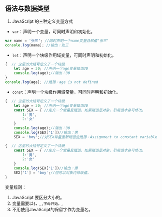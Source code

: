 ## 语法与数据类型

1. JavaScript 的三种定义变量方式
* `var`：声明一个变量，可同时声明和初始化。
```js
var name = '张三'; //同时声明一个name变量且赋值'张三'
console.log(name); //输出：张三
```
* `let`：声明一个块级作用域变量，可同时声明和初始化。
```js
{  // 这里的大括号定义了一个块级
    let age = 30; //声明一个age变量赋值30
    console.log(age);//输出：30
}
console.log(age); //报错：age is not defined
```
 * `const`：声明一个块级作用域常量，可同时声明和初始化。
```js
{  // 这里的大括号定义了一个块级
    let age = 30; //声明一个age变量赋值30
    const SEX = { //定义一个常量且赋值，如果赋值是对象，引用值本身可修改。
        1:'男',
        2:'女'
    }
    console.log(age);//输出：30
    console.log(SEX['1'])//输出：男
    SEX = 'boy';//对SEX常量重新赋值会报错：Assignment to constant variable
```
```js
{  // 这里的大括号定义了一个块级
    const SEX = { //定义一个常量且赋值，如果赋值是对象，引用值本身可修改。
        1:'男',
        2:'女'
    }
    console.log(SEX['1'])//输出：男
    SEX['1'] = 'boy';//但可以对象内修改值。
}
```
变量规则：
1. JavaScript 要区分大小的。
2. 变量需要以`$，_,字母开始。`,
3. 不用使用JavaScript的保留字作为变量名。
